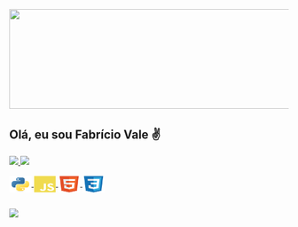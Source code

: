 <img style="width: 900px; height: 180px" src="https://i.pinimg.com/originals/db/03/96/db039626bfa2ecc53f0f6e7f335aef4c.gif">

## Olá, eu sou Fabrício Vale ✌
 <div>
  <a href="https://github.com/fabriciovale20">
  <img height="180em" src="https://github-readme-stats.vercel.app/api?username=fabriciovale20&show_icons=true&theme=dark&include_all_commits=true&count_private=true"/>
  <img height="180em" src="https://github-readme-stats.vercel.app/api/top-langs/?username=fabriciovale20&layout=compact&langs_count=7&theme=dark"/>
</div>
<div style="display: inline_block"><br>
  <img align="center" alt="Fabricio-Python" height="30" width="40" src="https://raw.githubusercontent.com/devicons/devicon/master/icons/python/python-original.svg">
  <img align="center" alt="Fabricio-Js" height="30" width="40" src="https://raw.githubusercontent.com/devicons/devicon/master/icons/javascript/javascript-plain.svg">
  <img align="center" alt="Fabricio-HTML" height="30" width="40" src="https://raw.githubusercontent.com/devicons/devicon/master/icons/html5/html5-original.svg">
  <img align="center" alt="Fabricio-CSS" height="30" width="40" src="https://raw.githubusercontent.com/devicons/devicon/master/icons/css3/css3-original.svg">
</div>
  
  ##
 
<div> 
  <a href="https://www.linkedin.com/in/fabrício-vale-6713b998/" target="_blank"><img src="https://img.shields.io/badge/-LinkedIn-%230077B5?style=for-the-badge&logo=linkedin&logoColor=white" target="_blank"></a>  
</div>
